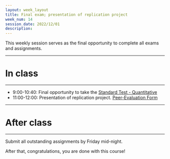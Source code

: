 ```yaml
---
layout: week_layout
title: Final exam; presentation of replication project
week_num: 14
session_date: 2022/12/01
description:
---
```


This weekly session serves as the final opportunity to complete all exams and assignments.

---
# In class
---

- 9:00-10:40: Final opportunity to take the [Standard Test - Quantitative](/test_quant/)
- 11:00-12:00: Presentation of replication project. [Peer-Evaluation Form](#)

---
# After class
---

Submit all outstanding assignments by Friday mid-night.

After that, congratulations, you are done with this course!

<!-- 
due: <a href="https://amgps.jima.me/assignments/#4-replication-project">Presentation of replication (10 pts); verification report (10 pts); replication report (final, due the following week; 20 pts)</a>
 -->